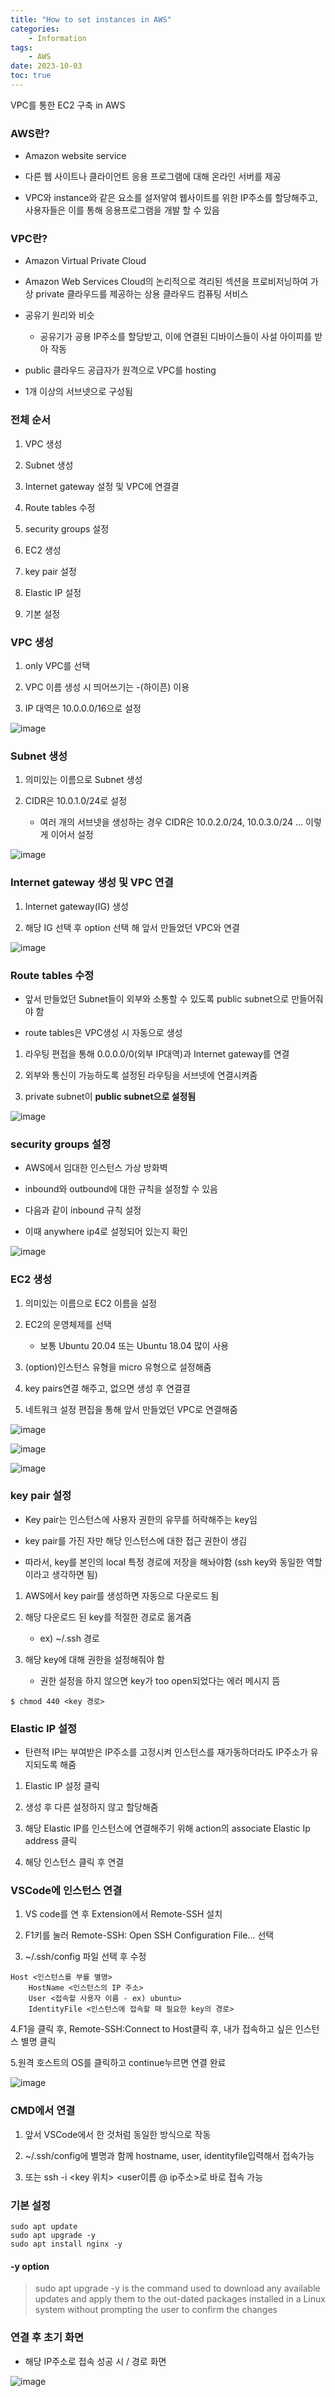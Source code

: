 ```yaml
---
title: "How to set instances in AWS"
categories:
    - Information
tags:
    - AWS
date: 2023-10-03
toc: true
---
```


VPC를 통한 EC2 구축 in AWS

### AWS란?

- Amazon website service

- 다른 웹 사이트나 클라이언트 응용 프로그램에 대해 온라인 서버를 제공 

- VPC와 instance와 같은 요소를 설저앟여 웹사이트를 위한 IP주소를 할당해주고, 사용자들은 이를 통해 응용프로그램을 개발 할 수 있음


### VPC란?

- Amazon Virtual Private Cloud

- Amazon Web Services Cloud의 논리적으로 격리된 섹션을 프로비저닝하여 가상 private 클라우드를 제공하는 상용 클라우드 컴퓨팅 서비스 

- 공유기 원리와 비슷 
    
    - 공유기가 공용 IP주소를 할당받고, 이에 연결된 디바이스들이 사설 아이피를 받아 작동

- public 클라우드 공급자가 원격으로 VPC를 hosting

- 1개 이상의 서브넷으로 구성됨 


### 전체 순서

1. VPC 생성

2. Subnet 생성

3. Internet gateway 설정 및 VPC에 연결결

4. Route tables 수정

5. security groups 설정

6. EC2 생성

7. key pair 설정

8. Elastic IP 설정

9. 기본 설정

### VPC 생성

1. only VPC를 선택

2. VPC 이름 생성 시 띄어쓰기는 -(하이픈) 이용

3. IP 대역은 10.0.0.0/16으로 설정

![image](https://github.com/dareunk/dareunk.github.io/assets/83913407/d3947fd5-2d7d-42fb-8418-666ce2a745b9)

### Subnet 생성

1. 의미있는 이름으로 Subnet 생성

2. CIDR은 10.0.1.0/24로 설정

    - 여러 개의 서브넷을 생성하는 경우 CIDR은 10.0.2.0/24, 10.0.3.0/24 ... 이렇게 이어서 설정

![image](https://github.com/dareunk/dareunk.github.io/assets/83913407/6a6a6c77-e205-4cc8-b423-2efd722123b7)

### Internet gateway 생성 및 VPC 연결

1. Internet gateway(IG) 생성

2. 해당 IG 선택 후 option 선택 해 앞서 만들었던 VPC와 연결

![image](https://github.com/dareunk/dareunk.github.io/assets/83913407/eae07279-ae66-422b-ad73-b09142193c89)

### Route tables 수정

- 앞서 만들었던 Subnet들이 외부와 소통할 수 있도록 public subnet으로 만들어줘야 함

-  route tables은 VPC생성 시 자동으로 생성

1. 라우팅 편접을 통해 0.0.0.0/0(외부 IP대역)과 Internet gateway를 연결

2. 외부와 통신이 가능하도록 설정된 라우팅을 서브넷에 연결시켜줌 

3. private subnet이 **public subnet으로 설정됨**

![image](https://github.com/dareunk/dareunk.github.io/assets/83913407/191616d7-9ebb-49ca-a999-5bc338404c43)

### security groups 설정

- AWS에서 임대한 인스턴스 가상 방화벽

- inbound와 outbound에 대한 규칙을 설정할 수 있음

- 다음과 같이 inbound 규칙 설정

- 이때 anywhere ip4로 설정되어 있는지 확인 

![image](https://github.com/dareunk/dareunk.github.io/assets/83913407/c667e2f0-f22d-444c-968f-7e62ee525212)

### EC2 생성

1. 의미있는 이름으로 EC2 이름을 설정

2. EC2의 운영체제를 선택

    - 보통 Ubuntu 20.04 또는 Ubuntu 18.04 많이 사용

3. (option)인스턴스 유형을 micro 유형으로 설정해줌

4. key pairs연결 해주고, 없으면 생성 후 연결결

5. 네트워크 설정 편집을 통해 앞서 만들었던 VPC로 연결해줌 

![image](https://github.com/dareunk/dareunk.github.io/assets/83913407/dadd5613-9bf4-4731-9f64-4374a7305283)

![image](https://github.com/dareunk/dareunk.github.io/assets/83913407/c3d2598e-b0d9-4026-99fa-922534667d51)

![image](https://github.com/dareunk/dareunk.github.io/assets/83913407/3eb6ab78-47fa-4295-8b81-06012c5aa549)


### key pair 설정


- Key pair는 인스턴스에 사용자 권한의 유무를 허락해주는 key임

- key pair를 가진 자만 해당 인스턴스에 대한 접근 권한이 생김

- 따라서, key를 본인의 local 특정 경로에 저장을 해놔야함 (ssh key와 동일한 역할이라고 생각하면 됨)

1. AWS에서 key pair를 생성하면 자동으로 다운로드 됨

2. 해당 다운로드 된 key를 적절한 경로로 옮겨줌

    - ex) ~/.ssh 경로

3. 해당 key에 대해 권한을 설정해줘야 함

     - 권한 설정을 하지 않으면 key가 too open되었다는 에러 메시지 뜸

```
$ chmod 440 <key 경로>

```

### Elastic IP 설정

- 탄련적 IP는 부여받은 IP주소를 고정시켜 인스턴스를 재가동하더라도 IP주소가 유지되도록 해줌

1. Elastic IP 설정 클릭

2. 생성 후 다른 설정하지 않고 할당해줌

3. 해당 Elastic IP를 인스턴스에 연결해주기 위해 action의 associate Elastic Ip address 클릭

4. 해당 인스턴스 클릭 후 연결


### VSCode에 인스턴스 연결

1. VS code를 연 후 Extension에서 Remote-SSH 설치

2. F1키를 눌러 Remote-SSH: Open SSH Configuration File... 선택

3. ~/.ssh/config 파일 선택 후 수정

```
Host <인스턴스를 부를 별명>
    HostName <인스턴스의 IP 주소>
    User <접속할 사용자 이름 - ex) ubuntu>
    IdentityFile <인스턴스에 접속할 때 필요한 key의 경로>
```

4.F1을 클릭 후, Remote-SSH:Connect to Host클릭 후, 내가 접속하고 싶은 인스턴스 별명 클릭 

5.원격 호스트의 OS를 클릭하고 continue누르면 연결 완료

![image](https://github.com/dareunk/dareunk.github.io/assets/83913407/c1ecdac5-5315-447d-82f3-9e45280b1c09)


### CMD에서 연결

1. 앞서 VSCode에서 한 것처럼 동일한 방식으로 작동

2. ~/.ssh/config에 별명과 함께 hostname, user, identityfile입력해서 접속가능


3. 또는 ssh -i <key 위치> <user이름 @ ip주소>로 바로 접속 가능


### 기본 설정

```
sudo apt update
sudo apt upgrade -y
sudo apt install nginx -y
```

#### -y option

> sudo apt upgrade -y is the command used to download any available updates and apply them to the out-dated packages installed in a Linux system without prompting the user to confirm the changes

### 연결 후 초기 화면

- 해당 IP주소로 접속 성공 시 / 경로 화면

![image](https://github.com/dareunk/dareunk.github.io/assets/83913407/7a032191-6c71-4d45-b228-ca6cce2b7481)
